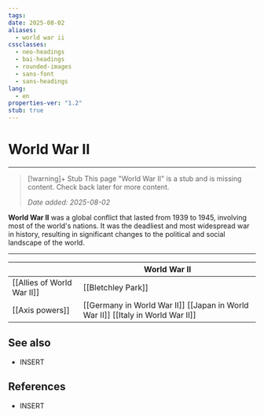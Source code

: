 ```yaml
---
tags: 
date: 2025-08-02
aliases:
  - world war ii
cssclasses:
  - neo-headings
  - bai-headings
  - rounded-images
  - sans-font
  - sans-headings
lang:
  - en
properties-ver: "1.2"
stub: true
---
```

# World War II

***
>[!warning]+ Stub
> This page "World War II" is a stub and is missing content. Check back later for more content.
> 
> *Date added: 2025-08-02*

**World War II** was a global conflict that lasted from 1939 to 1945, involving most of the world's nations. It was the deadliest and most widespread war in history, resulting in significant changes to the political and social landscape of the world.



***

|                            | World War II                                                                     |
| -------------------------- | -------------------------------------------------------------------------------- |
| [[Allies of World War II]] | [[Bletchley Park]]                                                               |
| [[Axis powers]]            | [[Germany in World War II]]  [[Japan in World War II]] [[Italy in World War II]] |


## See also
- INSERT
## References
- INSERT